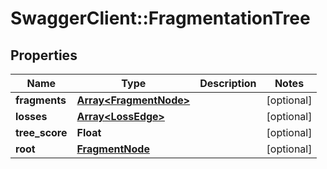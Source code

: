 # SwaggerClient::FragmentationTree

## Properties
Name | Type | Description | Notes
------------ | ------------- | ------------- | -------------
**fragments** | [**Array&lt;FragmentNode&gt;**](FragmentNode.md) |  | [optional] 
**losses** | [**Array&lt;LossEdge&gt;**](LossEdge.md) |  | [optional] 
**tree_score** | **Float** |  | [optional] 
**root** | [**FragmentNode**](FragmentNode.md) |  | [optional] 

